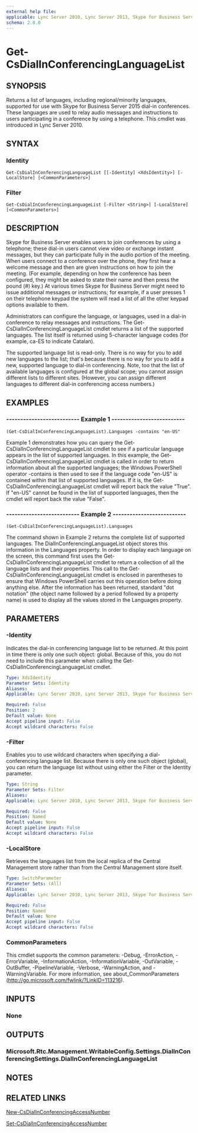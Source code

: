 ```yaml
---
external help file: 
applicable: Lync Server 2010, Lync Server 2013, Skype for Business Server 2015
schema: 2.0.0
---
```


# Get-CsDialInConferencingLanguageList

## SYNOPSIS
Returns a list of languages, including regional/minority languages, supported for use with Skype for Business Server 2015 dial-in conferences.
These languages are used to relay audio messages and instructions to users participating in a conference by using a telephone.
This cmdlet was introduced in Lync Server 2010.


## SYNTAX

### Identity
```
Get-CsDialInConferencingLanguageList [[-Identity] <XdsIdentity>] [-LocalStore] [<CommonParameters>]
```

### Filter
```
Get-CsDialInConferencingLanguageList [-Filter <String>] [-LocalStore] [<CommonParameters>]
```

## DESCRIPTION
Skype for Business Server enables users to join conferences by using a telephone; these dial-in users cannot view video or exchange instant messages, but they can participate fully in the audio portion of the meeting.
When users connect to a conference over the phone, they first hear a welcome message and then are given instructions on how to join the meeting.
(For example, depending on how the conference has been configured, they might be asked to state their name and then press the pound (#) key.) At various times Skype for Business Server might need to issue additional messages or instructions; for example, if a user presses 1 on their telephone keypad the system will read a list of all the other keypad options available to them.

Administrators can configure the language, or languages, used in a dial-in conference to relay messages and instructions.
The Get-CsDialInConferencingLanguageList cmdlet returns a list of the supported languages.
The list itself is returned using 5-character language codes (for example, ca-ES to indicate Catalan).

The supported language list is read-only.
There is no way for you to add new languages to the list; that's because there is no way for you to add a new, supported language to dial-in conferencing.
Note, too that the list of available languages is configured at the global scope; you cannot assign different lists to different sites.
(However, you can assign different languages to different dial-in conferencing access numbers.)


## EXAMPLES

### -------------------------- Example 1 --------------------------
```
(Get-CsDialInConferencingLanguageList).Languages -contains "en-US"
```

Example 1 demonstrates how you can query the Get-CsDialInConferencingLanguageList cmdlet to see if a particular language appears in the list of supported languages.
In this example, the Get-CsDialInConferencingLanguageList cmdlet is called in order to return information about all the supported languages; the Windows PowerShell operator -contains is then used to see if the language code "en-US" is contained within that list of supported languages.
If it is, the Get-CsDialInConferencingLanguageList cmdlet will report back the value "True".
If "en-US" cannot be found in the list of supported languages, then the cmdlet will report back the value "False".

### -------------------------- Example 2 --------------------------
```
(Get-CsDialInConferencingLanguageList).Languages
```

The command shown in Example 2 returns the complete list of supported languages.
The DialInConferencingLanguageList object stores this information in the Languages property.
In order to display each language on the screen, this command first uses the Get-CsDialInConferencingLanguageList cmdlet to return a collection of all the language lists and their properties.
This call to the Get-CsDialInConferencingLanguageList cmdlet is enclosed in parentheses to ensure that Windows PowerShell carries out this operation before doing anything else.
After the information has been returned, standard "dot notation" (the object name followed by a period followed by a property name) is used to display all the values stored in the Languages property.


## PARAMETERS

### -Identity
Indicates the dial-in conferencing language list to be returned.
At this point in time there is only one such object: global.
Because of this, you do not need to include this parameter when calling the Get-CsDialInConferencingLanguageList cmdlet.

```yaml
Type: XdsIdentity
Parameter Sets: Identity
Aliases: 
Applicable: Lync Server 2010, Lync Server 2013, Skype for Business Server 2015

Required: False
Position: 2
Default value: None
Accept pipeline input: False
Accept wildcard characters: False
```

### -Filter
Enables you to use wildcard characters when specifying a dial-conferencing language list.
Because there is only one such object (global), you can return the language list without using either the Filter or the Identity parameter.

```yaml
Type: String
Parameter Sets: Filter
Aliases: 
Applicable: Lync Server 2010, Lync Server 2013, Skype for Business Server 2015

Required: False
Position: Named
Default value: None
Accept pipeline input: False
Accept wildcard characters: False
```

### -LocalStore
Retrieves the languages list from the local replica of the Central Management store rather than from the Central Management store itself.

```yaml
Type: SwitchParameter
Parameter Sets: (All)
Aliases: 
Applicable: Lync Server 2010, Lync Server 2013, Skype for Business Server 2015

Required: False
Position: Named
Default value: None
Accept pipeline input: False
Accept wildcard characters: False
```

### CommonParameters
This cmdlet supports the common parameters: -Debug, -ErrorAction, -ErrorVariable, -InformationAction, -InformationVariable, -OutVariable, -OutBuffer, -PipelineVariable, -Verbose, -WarningAction, and -WarningVariable. For more information, see about_CommonParameters (http://go.microsoft.com/fwlink/?LinkID=113216).


## INPUTS

### None


## OUTPUTS

### Microsoft.Rtc.Management.WritableConfig.Settings.DialInConferencingSettings.DialInConferencingLanguageList


## NOTES


## RELATED LINKS

[New-CsDialInConferencingAccessNumber]()

[Set-CsDialInConferencingAccessNumber]()